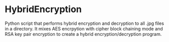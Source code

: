 # HybridEncryption
Python script that performs hybrid encryption and decryption to all .jpg files in a directory. It mixes AES encrpytion with cipher block chaining mode and RSA
key pair encryption to create a hybrid encryption/decryption program.
